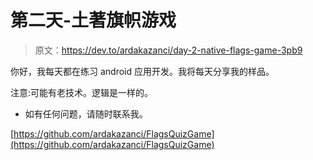 # 第二天-土著旗帜游戏

> 原文：<https://dev.to/ardakazanci/day-2-native-flags-game-3pb9>

你好，我每天都在练习 android 应用开发。我将每天分享我的样品。

注意:可能有老技术。逻辑是一样的。

*   如有任何问题，请随时联系我。

[https://github.com/ardakazanci/FlagsQuizGame](https://github.com/ardakazanci/FlagsQuizGame)